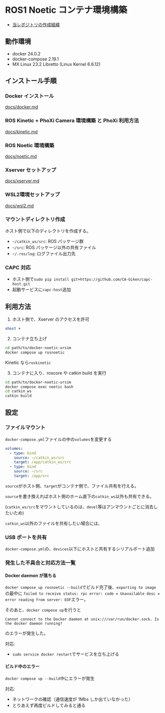 # ROS1 Noetic コンテナ環境構築

- [当レポジトリの作成経緯](docs/purpose.md)

## 動作環境

- docker 24.0.2
- docker-compose 2.19.1
- MX Linux 23.2 Libretto (Linux Kernel 6.6.12)

## インストール手順

### Docker インストール

[docs/docker.md](docs/docker.md)

### ROS Kinetic + PhoXi Camera 環境構築 と PhoXi 利用方法

[docs/kinetic.md](docs/kinetic.md)

### ROS Noetic 環境構築

[docs/noetic.md](docs/noetic.md)

### Xserver セットアップ

[docs/xserver.md](docs/xserver.md)

### WSL2環境セットアップ

[docs/wsl2.md](docs/wsl2.md)

### マウントディレクトリ作成

ホスト側で以下のディレクトリを作成する。

- `~/catkin_ws/src`: ROS パッケージ群
- `~/src`: ROS パッケージ以外の共有ファイル
- `~/.ros/log`: ログファイル出力先

### CAPC 対応

- ホスト側で`sudo pip install git+https://github.com/CA-Giken/capc-host.git`
- 起動サービスに`capc-host`追加

## 利用方法

1. ホスト側で、Xserver のアクセスを許可

```sh
xhost +
```

2. コンテナ立ち上げ

```sh
cd path/to/docker-noetic-ursim
docker compose up rosnoetic
```

Kinetic なら`roskinetic`

3. コンテナに入り、roscore や catkin build を実行

```sh
cd path/to/docker-noetic-ursim
docker compose exec noetic bash
cd catkin_ws
catkin build
```

## 設定

### ファイルマウント

`docker-compose.yml`ファイルの中の`volumes`を変更する

```yaml
volumes:
  - type: bind
    source: ~/catkin_ws/src
    target: /app/catkin_ws/src
  - type: bind
    source: ~/src
    target: /app/src
```

`source`がホスト側、`target`がコンテナ側で、ファイル共有を行える。

`source`を書き換えればホスト側のホーム直下の`catkin_ws`以外も共有できる。

(`catkin_ws/src`をマウントしているのは、`devel`等はアンマウントごとに消去したいため)

`catkin_ws`以外のファイルを共有したい場合には、

### USB ポートを共有

`docker-compose.yml`の、`devices`以下にホストと共有するシリアルポート追加

### 発生した不具合と対応方法一覧

#### Docker daemon が落ちる

`docker compose up rosnoetic --build`でビルド完了後、`exporting to image`の最中に
`failed to receive status: rpc error: code = Unavailable desc = error reading from server: EOF`エラー。

そのあと、`docker compose up`を行うと

`Cannot connect to the Docker daemon at unix:///var/run/docker.sock. Is the docker daemon running?`

のエラーが発生した。

対応:

- `sudo service docker restart`でサービスを立ち上げる

#### ビルド中のエラー

`docker compose up --build`中にエラーが発生

対応:

- ネットワークの確認（通信速度が 1Mbs しか出ていなかった）
- とりあえず再度ビルドしてみると通る
